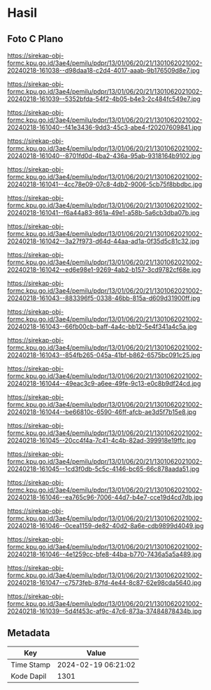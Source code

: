 # Hasil

## Foto C Plano

https://sirekap-obj-formc.kpu.go.id/3ae4/pemilu/pdpr/13/01/06/20/21/1301062021002-20240218-161038--d98daa18-c2d4-4017-aaab-9b176509d8e7.jpg

https://sirekap-obj-formc.kpu.go.id/3ae4/pemilu/pdpr/13/01/06/20/21/1301062021002-20240218-161039--5352bfda-54f2-4b05-b4e3-2c484fc549e7.jpg

https://sirekap-obj-formc.kpu.go.id/3ae4/pemilu/pdpr/13/01/06/20/21/1301062021002-20240218-161040--f41e3436-9dd3-45c3-abe4-f20207609841.jpg

https://sirekap-obj-formc.kpu.go.id/3ae4/pemilu/pdpr/13/01/06/20/21/1301062021002-20240218-161040--8701fd0d-4ba2-436a-95ab-9318164b9102.jpg

https://sirekap-obj-formc.kpu.go.id/3ae4/pemilu/pdpr/13/01/06/20/21/1301062021002-20240218-161041--4cc78e09-07c8-4db2-9006-5cb75f8bbdbc.jpg

https://sirekap-obj-formc.kpu.go.id/3ae4/pemilu/pdpr/13/01/06/20/21/1301062021002-20240218-161041--f6a44a83-861a-49e1-a58b-5a6cb3dba07b.jpg

https://sirekap-obj-formc.kpu.go.id/3ae4/pemilu/pdpr/13/01/06/20/21/1301062021002-20240218-161042--3a27f973-d64d-44aa-ad1a-0f35d5c81c32.jpg

https://sirekap-obj-formc.kpu.go.id/3ae4/pemilu/pdpr/13/01/06/20/21/1301062021002-20240218-161042--ed6e98e1-9269-4ab2-b157-3cd9782cf68e.jpg

https://sirekap-obj-formc.kpu.go.id/3ae4/pemilu/pdpr/13/01/06/20/21/1301062021002-20240218-161043--883396f5-0338-46bb-815a-d609d31900ff.jpg

https://sirekap-obj-formc.kpu.go.id/3ae4/pemilu/pdpr/13/01/06/20/21/1301062021002-20240218-161043--66fb00cb-baff-4a4c-bb12-5e4f341a4c5a.jpg

https://sirekap-obj-formc.kpu.go.id/3ae4/pemilu/pdpr/13/01/06/20/21/1301062021002-20240218-161043--854fb265-045a-41bf-b862-6575bc091c25.jpg

https://sirekap-obj-formc.kpu.go.id/3ae4/pemilu/pdpr/13/01/06/20/21/1301062021002-20240218-161044--49eac3c9-a6ee-49fe-9c13-e0c8b9df24cd.jpg

https://sirekap-obj-formc.kpu.go.id/3ae4/pemilu/pdpr/13/01/06/20/21/1301062021002-20240218-161044--be66810c-6590-46ff-afcb-ae3d5f7b15e8.jpg

https://sirekap-obj-formc.kpu.go.id/3ae4/pemilu/pdpr/13/01/06/20/21/1301062021002-20240218-161045--20cc4f4a-7c41-4c4b-82ad-399918e19ffc.jpg

https://sirekap-obj-formc.kpu.go.id/3ae4/pemilu/pdpr/13/01/06/20/21/1301062021002-20240218-161045--1cd3f0db-5c5c-4146-bc65-66c878aada51.jpg

https://sirekap-obj-formc.kpu.go.id/3ae4/pemilu/pdpr/13/01/06/20/21/1301062021002-20240218-161046--ea765c96-7006-44d7-b4e7-cce19d4cd7db.jpg

https://sirekap-obj-formc.kpu.go.id/3ae4/pemilu/pdpr/13/01/06/20/21/1301062021002-20240218-161046--0cea1159-de82-40d2-8a6e-cdb9899d4049.jpg

https://sirekap-obj-formc.kpu.go.id/3ae4/pemilu/pdpr/13/01/06/20/21/1301062021002-20240218-161046--4e1259cc-bfe8-44ba-b770-7436a5a5a489.jpg

https://sirekap-obj-formc.kpu.go.id/3ae4/pemilu/pdpr/13/01/06/20/21/1301062021002-20240218-161047--c7573feb-87fd-4e44-8c87-62e98cda5640.jpg

https://sirekap-obj-formc.kpu.go.id/3ae4/pemilu/pdpr/13/01/06/20/21/1301062021002-20240218-161039--5d4f453c-af9c-47c6-873a-37484878434b.jpg


## Metadata

| Key        | Value               |
| ---------- | ------------------- |
| Time Stamp | 2024-02-19 06:21:02 |
| Kode Dapil | 1301                |




